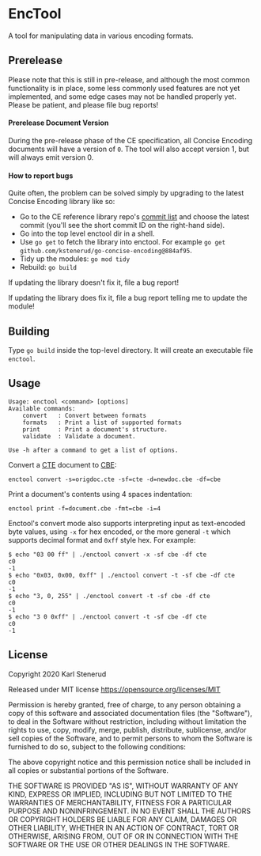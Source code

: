 EncTool
=======

A tool for manipulating data in various encoding formats.



Prerelease
----------

Please note that this is still in pre-release, and although the most common functionality is in place, some less commonly used features are not yet implemented, and some edge cases may not be handled properly yet. Please be patient, and please file bug reports!

#### Prerelease Document Version

During the pre-release phase of the CE specification, all Concise Encoding documents will have a version of `0`. The tool will also accept version 1, but will always emit version 0.

#### How to report bugs

Quite often, the problem can be solved simply by upgrading to the latest Concise Encoding library like so:

* Go to the CE reference library repo's [commit list](https://github.com/kstenerud/go-concise-encoding/commits/master) and choose the latest commit (you'll see the short commit ID on the right-hand side).
* Go into the top level enctool dir in a shell.
* Use `go get` to fetch the library into enctool. For example `go get github.com/kstenerud/go-concise-encoding@884af95`.
* Tidy up the modules: `go mod tidy`
* Rebuild: `go build`

If updating the library doesn't fix it, file a bug report!

If updating the library does fix it, file a bug report telling me to update the module!



Building
--------

Type `go build` inside the top-level directory. It will create an executable file `enctool`.



Usage
-----

```
Usage: enctool <command> [options]
Available commands:
    convert   : Convert between formats
    formats   : Print a list of supported formats
    print     : Print a document's structure.
    validate  : Validate a document.

Use -h after a command to get a list of options.
```

Convert a [CTE](https://github.com/kstenerud/concise-encoding/blob/master/cte-specification.md) document to [CBE](https://github.com/kstenerud/concise-encoding/blob/master/cbe-specification.md):

```
enctool convert -s=origdoc.cte -sf=cte -d=newdoc.cbe -df=cbe
```

Print a document's contents using 4 spaces indentation:

```
enctool print -f=document.cbe -fmt=cbe -i=4
```

Enctool's convert mode also supports interpreting input as text-encoded byte values, using `-x` for hex encoded, or the more general `-t` which supports decimal format and `0xff` style hex. For example:

```
$ echo "03 00 ff" | ./enctool convert -x -sf cbe -df cte
c0
-1
$ echo "0x03, 0x00, 0xff" | ./enctool convert -t -sf cbe -df cte
c0
-1
$ echo "3, 0, 255" | ./enctool convert -t -sf cbe -df cte
c0
-1
$ echo "3 0 0xff" | ./enctool convert -t -sf cbe -df cte
c0
-1
```


License
-------

Copyright 2020 Karl Stenerud

Released under MIT license https://opensource.org/licenses/MIT

Permission is hereby granted, free of charge, to any person obtaining a copy of this software and associated documentation files (the "Software"), to deal in the Software without restriction, including without limitation the rights to use, copy, modify, merge, publish, distribute, sublicense, and/or sell copies of the Software, and to permit persons to whom the Software is furnished to do so, subject to the following conditions:

The above copyright notice and this permission notice shall be included in all copies or substantial portions of the Software.

THE SOFTWARE IS PROVIDED "AS IS", WITHOUT WARRANTY OF ANY KIND, EXPRESS OR IMPLIED, INCLUDING BUT NOT LIMITED TO THE WARRANTIES OF MERCHANTABILITY, FITNESS FOR A PARTICULAR PURPOSE AND NONINFRINGEMENT. IN NO EVENT SHALL THE AUTHORS OR COPYRIGHT HOLDERS BE LIABLE FOR ANY CLAIM, DAMAGES OR OTHER LIABILITY, WHETHER IN AN ACTION OF CONTRACT, TORT OR OTHERWISE, ARISING FROM, OUT OF OR IN CONNECTION WITH THE SOFTWARE OR THE USE OR OTHER DEALINGS IN THE SOFTWARE.
